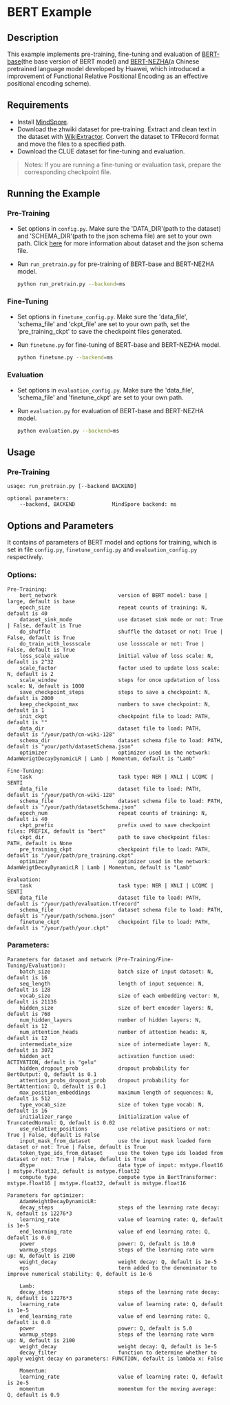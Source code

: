# BERT Example
## Description
This example implements pre-training, fine-tuning and evaluation of [BERT-base](https://github.com/google-research/bert)(the base version of BERT model) and [BERT-NEZHA](https://github.com/huawei-noah/Pretrained-Language-Model)(a Chinese pretrained language model developed by Huawei, which introduced a improvement of Functional Relative Positional Encoding as an effective positional encoding scheme).

## Requirements
- Install [MindSpore](https://www.mindspore.cn/install/en).
- Download the zhwiki dataset for pre-training. Extract and clean text in the dataset with [WikiExtractor](https://github.com/attardi/wikiextractor). Convert the dataset to TFRecord format and move the files to a specified path.
- Download the CLUE dataset for fine-tuning and evaluation.
>  Notes:
   If you are running a fine-tuning or evaluation task, prepare the corresponding checkpoint file.

## Running the Example
### Pre-Training
- Set options in `config.py`. Make sure the 'DATA_DIR'(path to the dataset) and 'SCHEMA_DIR'(path to the json schema file) are set to your own path. Click [here](https://www.mindspore.cn/tutorial/zh-CN/master/use/data_preparation/loading_the_datasets.html#tfrecord) for more information about dataset and the json schema file.

- Run `run_pretrain.py` for pre-training of BERT-base and BERT-NEZHA model.

    ``` bash
    python run_pretrain.py --backend=ms
    ```

### Fine-Tuning
- Set options in `finetune_config.py`. Make sure the 'data_file', 'schema_file' and 'ckpt_file' are set to your own path, set the 'pre_training_ckpt' to save the checkpoint files generated.

- Run `finetune.py` for fine-tuning of BERT-base and BERT-NEZHA model.

    ```bash
    python finetune.py --backend=ms
    ```

### Evaluation
- Set options in `evaluation_config.py`. Make sure the 'data_file', 'schema_file' and 'finetune_ckpt' are set to your own path.

- Run `evaluation.py` for evaluation of BERT-base and BERT-NEZHA model.

    ```bash
    python evaluation.py --backend=ms
    ```

## Usage
### Pre-Training
``` 
usage: run_pretrain.py [--backend BACKEND]

optional parameters:
    --backend, BACKEND            MindSpore backend: ms
```

## Options and Parameters
It contains of parameters of BERT model and options for training, which is set in file `config.py`, `finetune_config.py` and `evaluation_config.py` respectively.
### Options:
```
Pre-Training:
    bert_network                    version of BERT model: base | large, default is base
    epoch_size                      repeat counts of training: N, default is 40
    dataset_sink_mode               use dataset sink mode or not: True | False, default is True
    do_shuffle                      shuffle the dataset or not: True | False, default is True
    do_train_with_lossscale         use lossscale or not: True | False, default is True
    loss_scale_value                initial value of loss scale: N, default is 2^32
    scale_factor                    factor used to update loss scale: N, default is 2
    scale_window                    steps for once updatation of loss scale: N, default is 1000
    save_checkpoint_steps           steps to save a checkpoint: N, default is 2000
    keep_checkpoint_max             numbers to save checkpoint: N, default is 1
    init_ckpt                       checkpoint file to load: PATH, default is ""
    data_dir                        dataset file to load: PATH, default is "/your/path/cn-wiki-128"
    schema_dir                      dataset schema file to load: PATH, default is "your/path/datasetSchema.json"
    optimizer                       optimizer used in the network: AdamWerigtDecayDynamicLR | Lamb | Momentum, default is "Lamb"

Fine-Tuning:
    task                            task type: NER | XNLI | LCQMC | SENTI
    data_file                       dataset file to load: PATH, default is "/your/path/cn-wiki-128"
    schema_file                     dataset schema file to load: PATH, default is "/your/path/datasetSchema.json"
    epoch_num                       repeat counts of training: N, default is 40
    ckpt_prefix                     prefix used to save checkpoint files: PREFIX, default is "bert"
    ckpt_dir                        path to save checkpoint files: PATH, default is None
    pre_training_ckpt               checkpoint file to load: PATH, default is "/your/path/pre_training.ckpt"
    optimizer                       optimizer used in the network: AdamWeigtDecayDynamicLR | Lamb | Momentum, default is "Lamb"

Evaluation:
    task                            task type: NER | XNLI | LCQMC | SENTI
    data_file                       dataset file to load: PATH, default is "/your/path/evaluation.tfrecord"
    schema_file                     dataset schema file to load: PATH, default is "/your/path/schema.json"
    finetune_ckpt                   checkpoint file to load: PATH, default is "/your/path/your.ckpt"
```

### Parameters:
```
Parameters for dataset and network (Pre-Training/Fine-Tuning/Evaluation):
    batch_size                      batch size of input dataset: N, default is 16
    seq_length                      length of input sequence: N, default is 128
    vocab_size                      size of each embedding vector: N, default is 21136
    hidden_size                     size of bert encoder layers: N, default is 768
    num_hidden_layers               number of hidden layers: N, default is 12
    num_attention_heads             number of attention heads: N, default is 12
    intermediate_size               size of intermediate layer: N, default is 3072
    hidden_act                      activation function used: ACTIVATION, default is "gelu"
    hidden_dropout_prob             dropout probability for BertOutput: Q, default is 0.1
    attention_probs_dropout_prob    dropout probability for BertAttention: Q, default is 0.1
    max_position_embeddings         maximum length of sequences: N, default is 512
    type_vocab_size                 size of token type vocab: N, default is 16
    initializer_range               initialization value of TruncatedNormal: Q, default is 0.02
    use_relative_positions          use relative positions or not: True | False, default is False
    input_mask_from_dataset         use the input mask loaded form dataset or not: True | False, default is True
    token_type_ids_from_dataset     use the token type ids loaded from dataset or not: True | False, default is True
    dtype                           data type of input: mstype.float16 | mstype.float32, default is mstype.float32
    compute_type                    compute type in BertTransformer: mstype.float16 | mstype.float32, default is mstype.float16

Parameters for optimizer:
    AdamWeightDecayDynamicLR:
    decay_steps                     steps of the learning rate decay: N, default is 12276*3
    learning_rate                   value of learning rate: Q, default is 1e-5
    end_learning_rate               value of end learning rate: Q, default is 0.0
    power                           power: Q, default is 10.0
    warmup_steps                    steps of the learning rate warm up: N, default is 2100
    weight_decay                    weight decay: Q, default is 1e-5
    eps                             term added to the denominator to improve numerical stability: Q, default is 1e-6

    Lamb:
    decay_steps                     steps of the learning rate decay: N, default is 12276*3
    learning_rate                   value of learning rate: Q, default is 1e-5
    end_learning_rate               value of end learning rate: Q, default is 0.0
    power                           power: Q, default is 5.0
    warmup_steps                    steps of the learning rate warm up: N, default is 2100
    weight_decay                    weight decay: Q, default is 1e-5
    decay_filter                    function to determine whether to apply weight decay on parameters: FUNCTION, default is lambda x: False

    Momentum:
    learning_rate                   value of learning rate: Q, default is 2e-5
    momentum                        momentum for the moving average: Q, default is 0.9
```

